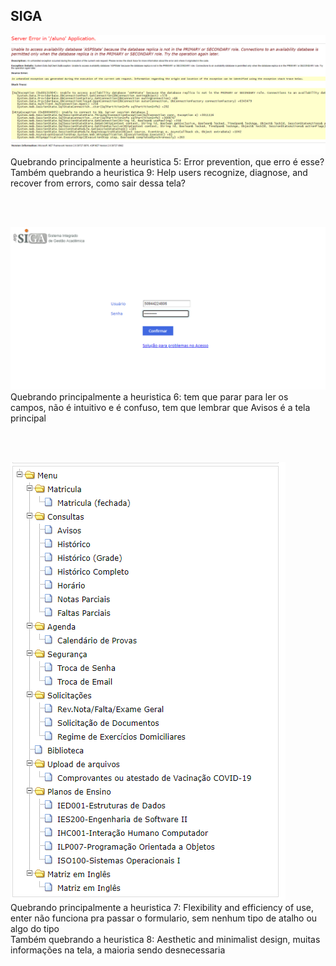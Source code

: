 ## SIGA


<img src="/ihc/images/siga.png">
Quebrando principalmente a heuristica 5: Error prevention, que erro é esse?<br>
Também quebrando a heuristica 9: Help users recognize, diagnose, and recover from errors, como sair dessa tela?

<br><br>

<img src="/ihc/images/siga2.png">
Quebrando principalmente a heuristica 6: tem que parar para ler os campos, não é intuitivo e é confuso, tem que lembrar que Avisos é a tela principal

<br><br>

<img src="/ihc/images/siga3.png">
Quebrando principalmente a heuristica 7: Flexibility and efficiency of use, enter não funciona pra passar o formulario, sem nenhum tipo de atalho ou algo do tipo<br>
Também quebrando a heuristica 8: Aesthetic and minimalist design, muitas informações na tela, a maioria sendo desnecessaria
